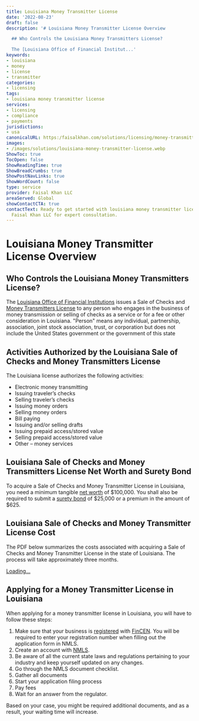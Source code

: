 ```yaml
---
title: Louisiana Money Transmitter License
date: '2022-08-23'
draft: false
description: '# Louisiana Money Transmitter License Overview

  ## Who Controls the Louisiana Money Transmitters License?

  The [Louisiana Office of Financial Institut...'
keywords:
- louisiana
- money
- license
- transmitter
categories:
- licensing
tags:
- louisiana money transmitter license
services:
- licensing
- compliance
- payments
jurisdictions:
- usa
canonicalURL: https:/faisalkhan.com/solutions/licensing/money-transmitter-license-mtl/louisiana-money-transmitter-license/
images:
- /images/solutions/louisiana-money-transmitter-license.webp
ShowToc: true
TocOpen: false
ShowReadingTime: true
ShowBreadCrumbs: true
ShowPostNavLinks: true
ShowWordCount: false
type: service
provider: Faisal Khan LLC
areaServed: Global
showContactCTA: true
contactText: Ready to get started with louisiana money transmitter license? Contact
  Faisal Khan LLC for expert consultation.
---
```


# Louisiana Money Transmitter License Overview

## Who Controls the Louisiana Money Transmitters License?

The [Louisiana Office of Financial Institutions](http://www.ofi.state.la.us/) issues a Sale of Checks and [Money Transmitters License](https://faisalkhan.com/solutions/licensing/what-is-a-money-transmitter-license/) to any person who engages in the business of money transmission or selling of checks as a service or for a fee or other consideration in Louisiana. "Person" means any individual, partnership, association, joint stock association, trust, or corporation but does not include the United States government or the government of this state

## Activities Authorized by the Louisiana Sale of Checks and Money Transmitters License

The Louisiana license authorizes the following activities:

  * Electronic money transmitting
  * Issuing traveler’s checks
  * Selling traveler’s checks
  * Issuing money orders
  * Selling money orders
  * Bill paying
  * Issuing and/or selling drafts
  * Issuing prepaid access/stored value
  * Selling prepaid access/stored value
  * Other – money services

## Louisiana Sale of Checks and Money Transmitters License Net Worth and Surety Bond

To acquire a Sale of Checks and Money Transmitter License in Louisiana, you need a minimum tangible [net worth](https://faisalkhan.com/knowledge-hub/resources-and-references/net-worth/) of $100,000. You shall also be required to submit a [surety bond](https://faisalkhan.com/knowledge-hub/resources-and-references/surety-bond/) of $25,000 or a premium in the amount of $625.

## Louisiana Sale of Checks and Money Transmitter License Cost

The PDF below summarizes the costs associated with acquiring a Sale of Checks and Money Transmitter License in the state of Louisiana. The process will take approximately three months.

[Loading...](https://fkhan.gumroad.com/l/louisiana-money-transmitter-license-cost)

## Applying for a Money Transmitter License in Louisiana

When applying for a money transmitter license in Louisiana, you will have to follow these steps:

  1. Make sure that your business is [registered](https://faisalkhan.com/knowledge-hub/resources-and-references/fincen-registration/) with [FinCEN](https://faisalkhan.com/knowledge-hub/resources-and-references/financial-crimes-enforcement-network-fincen/). You will be required to enter your registration number when filling out the application form in NMLS.
  2. Create an account with [NMLS](https://faisalkhan.com/knowledge-hub/resources-and-references/nmls-national-multistate-licensing-system/).
  3. Be aware of all the current state laws and regulations pertaining to your industry and keep yourself updated on any changes.
  4. Go through the NMLS document checklist.
  5. Gather all documents
  6. Start your application filing process
  7. Pay fees
  8. Wait for an answer from the regulator.

Based on your case, you might be required additional documents, and as a result, your waiting time will increase.